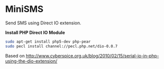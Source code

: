 MiniSMS
=========

Send SMS using Direct IO extension.

**Install PHP Direct IO Module**

```sh
sudo apt-get install php5-dev php-pear
sudo pecl install channel://pecl.php.net/dio-0.0.7
```

Based on http://www.cyberspice.org.uk/blog/2010/02/15/serial-io-in-php-using-the-dio-extension/